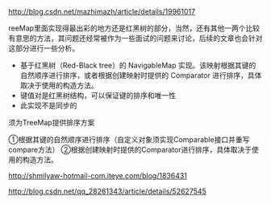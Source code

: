 http://blog.csdn.net/mazhimazh/article/details/19961017

reeMap里面实现得最出彩的地方还是红黑树的部分，当然，还有其他一两个比较有意思的方法，其问题还经常被作为一些面试的问题来讨论，后续的文章也会针对这部分进行一些分析。


- 基于红黑树（Red-Black tree）的 NavigableMap 实现。该映射根据其键的自然顺序进行排序，或者根据创建映射时提供的 Comparator 进行排序，具体取决于使用的构造方法。
- 键值对是红黑树结构，可以保证键的排序和唯一性
- 此实现不是同步的

须为TreeMap提供排序方案

①根据其键的自然顺序进行排序（自定义对象须实现Comparable接口并重写compare方法） 
②根据创建映射时提供的Comparator进行排序，具体取决于使用的构造方法。

http://shmilyaw-hotmail-com.iteye.com/blog/1836431

http://blog.csdn.net/qq_28261343/article/details/52627545